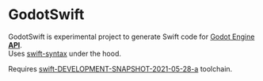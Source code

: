 # GodotSwift

GodotSwift is experimental project to generate Swift code for [Godot Engine](https://godotengine.org/) **[API](https://github.com/godotengine/godot-headers/blob/master/api.json)**.  
Uses [swift-syntax](https://github.com/apple/swift-syntax) under the hood.

Requires [swift-DEVELOPMENT-SNAPSHOT-2021-05-28-a](https://swift.org/builds/development/xcode/swift-DEVELOPMENT-SNAPSHOT-2021-05-28-a/swift-DEVELOPMENT-SNAPSHOT-2021-05-28-a-osx.pkg) toolchain.
